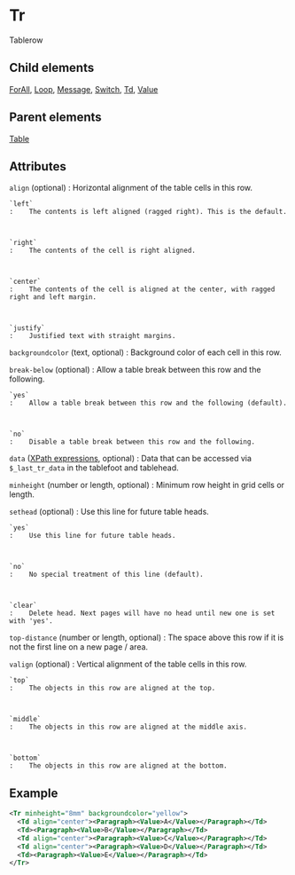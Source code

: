 # Tr



Tablerow



##  Child elements

[ForAll](../forall.md), [Loop](../loop.md), [Message](../message.md), [Switch](../switch.md), [Td](../td.md), [Value](../value.md)

##  Parent elements

[Table](../table.md)


## Attributes



`align` (optional)
:   Horizontal alignment of the table cells in this row.



    `left`
    :    The contents is left aligned (ragged right). This is the default.



    `right`
    :    The contents of the cell is right aligned.



    `center`
    :    The contents of the cell is aligned at the center, with ragged right and left margin.



    `justify`
    :    Justified text with straight margins.




`backgroundcolor` (text, optional)
:   Background color of each cell in this row.




`break-below` (optional)
:   Allow a table break between this row and the following.



    `yes`
    :    Allow a table break between this row and the following (default).



    `no`
    :    Disable a table break between this row and the following.




`data` ([XPath expressions](../../../manual/xpath.md), optional)
:   Data that can be accessed via `$_last_tr_data` in the tablefoot and tablehead.




`minheight` (number or length, optional)
:   Minimum row height in grid cells or length.




`sethead` (optional)
:   Use this line for future table heads.



    `yes`
    :    Use this line for future table heads.



    `no`
    :    No special treatment of this line (default).



    `clear`
    :    Delete head. Next pages will have no head until new one is set with 'yes'.




`top-distance` (number or length, optional)
:   The space above this row if it is not the first line on a new page / area.




`valign` (optional)
:   Vertical alignment of the table cells in this row.



    `top`
    :    The objects in this row are aligned at the top.



    `middle`
    :    The objects in this row are aligned at the middle axis.



    `bottom`
    :    The objects in this row are aligned at the bottom.




## Example

```xml
<Tr minheight="8mm" backgroundcolor="yellow">
  <Td align="center"><Paragraph><Value>A</Value></Paragraph></Td>
  <Td><Paragraph><Value>B</Value></Paragraph></Td>
  <Td align="center"><Paragraph><Value>C</Value></Paragraph></Td>
  <Td align="center"><Paragraph><Value>D</Value></Paragraph></Td>
  <Td><Paragraph><Value>E</Value></Paragraph></Td>
</Tr>
```





